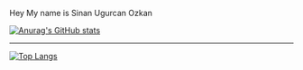 Hey My name is Sinan Ugurcan Ozkan 


[![Anurag's GitHub stats](https://github-readme-stats.vercel.app/api?username=Ozkanowy)](https://github.com/anuraghazra/github-readme-stats)
<Hr>

[![Top Langs](https://github-readme-stats.vercel.app/api/top-langs/?username=Ozkanowy&layout=donut-vertical)](https://github.com/anuraghazra/github-readme-stats)













